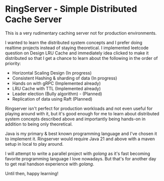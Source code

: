 # RingServer - Simple Distributed Cache Server

This is a very rudimentary caching server not for production environments. 

I wanted to learn the distributed system concepts and I prefer doing realtime projects instead of staying theoretical. I implemented leetcode question on Design LRU Cache and immediately idea clicked to make it distributed so that I get a chance to learn about the following in the order of priority:

* Horizontal Scaling Design (In progress)
* Consistent Hashing & sharding of data (In progress)
* Hands on with gRPC (Implemented already)
* LRU Cache with TTL (Implemented already)
* Leader election (Bully algorithm) - (Planned)
* Replication of data using Raft (Planned)

Ringserver isn't perfect for production workloads and not even useful for playing around with it, but it's good enough for me to learn about distributed system concepts described above and importantly being hands-on in addition to being only theoretical.

Java is my primary & best known programming language and I've chosen it to implement it. Ringserver would require Java 21 and above with a maven setup in local to play around. 

I will attempt to write a parallel project with _golang_ as it's fast becoming favorite programming language I love nowadays. But that's for another day to get real handson experience with _golang_.

Until then, happy learning!